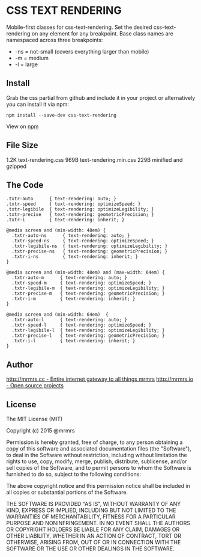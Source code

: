 # CSS TEXT RENDERING

  Mobile-first classes for css-text-rendering.
  Set the desired css-text-rendering on any element for any breakpoint.
  Base class names are namespaced across three breakpoints:

*  -ns = not-small (covers everything larger than mobile)
*  -m  = medium
*  -l  = large

## Install
Grab the css partial from github and include it in your project or alternatively
you can install it via npm:
```
npm install --save-dev css-text-rendering
```
View on [npm](https://www.npmjs.org/package/css-text-rendering)


## File Size

1.2K text-rendering.css
969B text-rendering.min.css
229B minified and gzipped

## The Code
```
.txtr-auto      { text-rendering: auto; }
.txtr-speed     { text-rendering: optimizeSpeed; }
.txtr-legibile  { text-rendering: optimizeLegibility; }
.txtr-precise   { text-rendering: geometricPrecision; }
.txtr-i         { text-rendering: inherit; }

@media screen and (min-width: 48em) {
  .txtr-auto-ns      { text-rendering: auto; }
  .txtr-speed-ns     { text-rendering: optimizeSpeed; }
  .txtr-legibile-ns  { text-rendering: optimizeLegibility; }
  .txtr-precise-ns   { text-rendering: geometricPrecision; }
  .txtr-i-ns         { text-rendering: inherit; }
}

@media screen and (min-width: 48em) and (max-width: 64em) {
  .txtr-auto-m      { text-rendering: auto; }
  .txtr-speed-m     { text-rendering: optimizeSpeed; }
  .txtr-legibile-m  { text-rendering: optimizeLegibility; }
  .txtr-precise-m   { text-rendering: geometricPrecision; }
  .txtr-i-m         { text-rendering: inherit; }
}

@media screen and (min-width: 64em)  {
  .txtr-auto-l      { text-rendering: auto; }
  .txtr-speed-l     { text-rendering: optimizeSpeed; }
  .txtr-legibile-l  { text-rendering: optimizeLegibility; }
  .txtr-precise-l   { text-rendering: geometricPrecision; }
  .txtr-i-l         { text-rendering: inherit; }
}
```

## Author

[http://mrmrs.cc - Entire internet gateway to all things mrmrs](http://mrmrs.cc)
[http://mrmrs.io - Open source projects](http://mrmrs.io)

## License

The MIT License (MIT)

Copyright (c) 2015 @mrmrs

Permission is hereby granted, free of charge, to any person obtaining a copy
of this software and associated documentation files (the "Software"), to deal
in the Software without restriction, including without limitation the rights
to use, copy, modify, merge, publish, distribute, sublicense, and/or sell
copies of the Software, and to permit persons to whom the Software is
furnished to do so, subject to the following conditions:

The above copyright notice and this permission notice shall be included in
all copies or substantial portions of the Software.

THE SOFTWARE IS PROVIDED "AS IS", WITHOUT WARRANTY OF ANY KIND, EXPRESS OR
IMPLIED, INCLUDING BUT NOT LIMITED TO THE WARRANTIES OF MERCHANTABILITY,
FITNESS FOR A PARTICULAR PURPOSE AND NONINFRINGEMENT. IN NO EVENT SHALL THE
AUTHORS OR COPYRIGHT HOLDERS BE LIABLE FOR ANY CLAIM, DAMAGES OR OTHER
LIABILITY, WHETHER IN AN ACTION OF CONTRACT, TORT OR OTHERWISE, ARISING FROM,
OUT OF OR IN CONNECTION WITH THE SOFTWARE OR THE USE OR OTHER DEALINGS IN
THE SOFTWARE.

